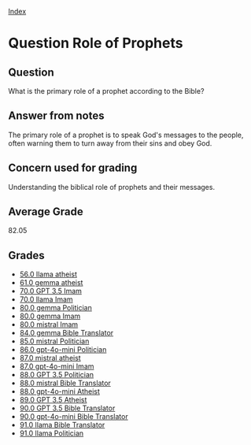 
[Index](../../index.md)
# Question Role of Prophets
## Question
What is the primary role of a prophet according to the Bible?

## Answer from notes
The primary role of a prophet is to speak God's messages to the people, often warning them to turn away from their sins and obey God.

## Concern used for grading
Understanding the biblical role of prophets and their messages.

## Average Grade
82.05

## Grades
 * [56.0 llama atheist](../answers/llama_atheist/Role_of_Prophets.md)
 * [61.0 gemma atheist](../answers/gemma_atheist/Role_of_Prophets.md)
 * [70.0 GPT 3.5 Imam](../answers/GPT_3.5_Imam/Role_of_Prophets.md)
 * [70.0 llama Imam](../answers/llama_Imam/Role_of_Prophets.md)
 * [80.0 gemma Politician](../answers/gemma_Politician/Role_of_Prophets.md)
 * [80.0 gemma Imam](../answers/gemma_Imam/Role_of_Prophets.md)
 * [80.0 mistral Imam](../answers/mistral_Imam/Role_of_Prophets.md)
 * [84.0 gemma Bible Translator](../answers/gemma_Bible_Translator/Role_of_Prophets.md)
 * [85.0 mistral Politician](../answers/mistral_Politician/Role_of_Prophets.md)
 * [86.0 gpt-4o-mini Politician](../answers/gpt-4o-mini_Politician/Role_of_Prophets.md)
 * [87.0 mistral atheist](../answers/mistral_atheist/Role_of_Prophets.md)
 * [87.0 gpt-4o-mini Imam](../answers/gpt-4o-mini_Imam/Role_of_Prophets.md)
 * [88.0 GPT 3.5 Politician](../answers/GPT_3.5_Politician/Role_of_Prophets.md)
 * [88.0 mistral Bible Translator](../answers/mistral_Bible_Translator/Role_of_Prophets.md)
 * [88.0 gpt-4o-mini Atheist](../answers/gpt-4o-mini_Atheist/Role_of_Prophets.md)
 * [89.0 GPT 3.5 Atheist](../answers/GPT_3.5_Atheist/Role_of_Prophets.md)
 * [90.0 GPT 3.5 Bible Translator](../answers/GPT_3.5_Bible_Translator/Role_of_Prophets.md)
 * [90.0 gpt-4o-mini Bible Translator](../answers/gpt-4o-mini_Bible_Translator/Role_of_Prophets.md)
 * [91.0 llama Bible Translator](../answers/llama_Bible_Translator/Role_of_Prophets.md)
 * [91.0 llama Politician](../answers/llama_Politician/Role_of_Prophets.md)
